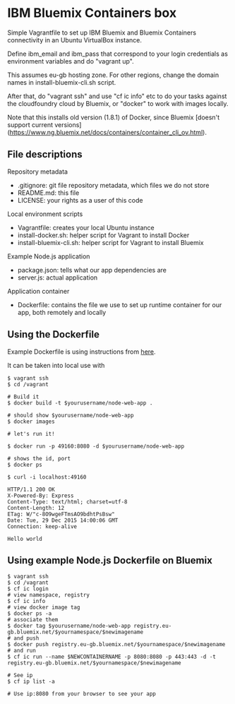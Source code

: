 IBM Bluemix Containers box
==========================

Simple Vagrantfile to set up IBM Bluemix and Bluemix Containers
connectivity in an Ubuntu VirtualBox instance.

Define ibm_email and ibm_pass that correspond to your login
credentials as environment variables and do "vagrant up".

This assumes eu-gb hosting zone. For other regions, change the domain
names in install-bluemix-cli.sh script.

After that, do "vagrant ssh" and use "cf ic info" etc to do
your tasks against the cloudfoundry cloud by Bluemix, or
"docker" to work with images locally.

Note that this installs old version (1.8.1) of Docker, since Bluemix
[doesn't support current versions]
(https://www.ng.bluemix.net/docs/containers/container_cli_ov.html).

File descriptions
-----------------

Repository metadata
 - .gitignore: git file repository metadata, which files we do not store
 - README.md: this file
 - LICENSE: your rights as a user of this code

Local environment scripts
 - Vagrantfile: creates your local Ubuntu instance
 - install-docker.sh: helper script for Vagrant to install Docker
 - install-bluemix-cli.sh: helper script for Vagrant to install Bluemix

Example Node.js application
 - package.json: tells what our app dependencies are
 - server.js: actual application

Application container
 - Dockerfile: contains the file we use to set up runtime container for our app, both remotely and locally

Using the Dockerfile
--------------------
Example Dockerfile is using instructions from
[here](https://nodejs.org/en/docs/guides/nodejs-docker-webapp/).

It can be taken into local use with

```
$ vagrant ssh
$ cd /vagrant
```

```
# Build it
$ docker build -t $yourusername/node-web-app .

# should show $yourusername/node-web-app
$ docker images

# let's run it!

$ docker run -p 49160:8080 -d $yourusername/node-web-app

# shows the id, port
$ docker ps

$ curl -i localhost:49160

HTTP/1.1 200 OK
X-Powered-By: Express
Content-Type: text/html; charset=utf-8
Content-Length: 12
ETag: W/"c-8O9wgeFTmsAO9bdhtPsBsw"
Date: Tue, 29 Dec 2015 14:00:06 GMT
Connection: keep-alive

Hello world
```

Using example Node.js Dockerfile on Bluemix
-------------------------------------------

```
$ vagrant ssh
$ cd /vagrant
$ cf ic login
# view namespace, registry
$ cf ic info
# view docker image tag
$ docker ps -a
# associate them
$ docker tag $yourusername/node-web-app registry.eu-gb.bluemix.net/$yournamespace/$newimagename
# and push
$ docker push registry.eu-gb.bluemix.net/$yournamespace/$newimagename
# and run
$ cf ic run --name $NEWCONTAINERNAME -p 8080:8080 -p 443:443 -d -t registry.eu-gb.bluemix.net/$yournamespace/$newimagename

# See ip
$ cf ip list -a

# Use ip:8080 from your browser to see your app
```
